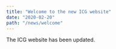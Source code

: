```yaml
---
title: "Welcome to the new ICG website"
date: "2020-02-20"
path: "/news/welcome"
---
```


The ICG website has been updated.

<!-- endexcerpt -->